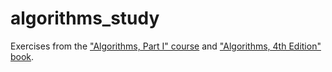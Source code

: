 # algorithms_study
Exercises from the ["Algorithms, Part I" course](https://www.coursera.org/learn/algorithms-part1) and ["Algorithms, 4th Edition" book](https://algs4.cs.princeton.edu/home/).

